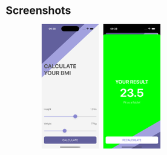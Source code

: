 # Screenshots

<p align="center">
  <img src="screenshots/calculate.png" alt="calculate" style="width: 30%;">
  &nbsp;
  <img src="screenshots/result.png" alt="result" style="width: 30%;">
</p>
